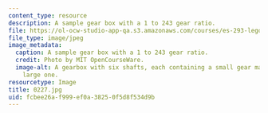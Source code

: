 ```yaml
---
content_type: resource
description: A sample gear box with a 1 to 243 gear ratio.
file: https://ol-ocw-studio-app-qa.s3.amazonaws.com/courses/es-293-lego-robotics-spring-2007/fcbee26af999ef0a38250f5d8f534d9b_0227.jpg
file_type: image/jpeg
image_metadata:
  caption: A sample gear box with a 1 to 243 gear ratio.
  credit: Photo by MIT OpenCourseWare.
  image-alt: A gearbox with six shafts, each containing a small gear matched to a
    large one.
resourcetype: Image
title: 0227.jpg
uid: fcbee26a-f999-ef0a-3825-0f5d8f534d9b
---
```

